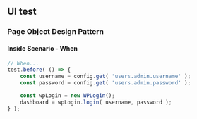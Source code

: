 ## UI test

### Page Object Design Pattern

#### Inside Scenario - When

```js
// When...
test.before( () => {
	const username = config.get( 'users.admin.username' );
	const password = config.get( 'users.admin.password' );

	const wpLogin = new WPLogin();
	dashboard = wpLogin.login( username, password );
} );
```
